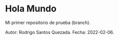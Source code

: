 # Hola Mundo
Mi primer repositorio de prueba (branch).

Autor: Rodrigo Santos Quezada.
Fecha: 2022-02-06.
